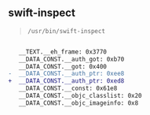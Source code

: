 ## swift-inspect

> `/usr/bin/swift-inspect`

```diff

   __TEXT.__eh_frame: 0x3770
   __DATA_CONST.__auth_got: 0xb70
   __DATA_CONST.__got: 0x400
-  __DATA_CONST.__auth_ptr: 0xee8
+  __DATA_CONST.__auth_ptr: 0xed8
   __DATA_CONST.__const: 0x61e8
   __DATA_CONST.__objc_classlist: 0x20
   __DATA_CONST.__objc_imageinfo: 0x8

```
